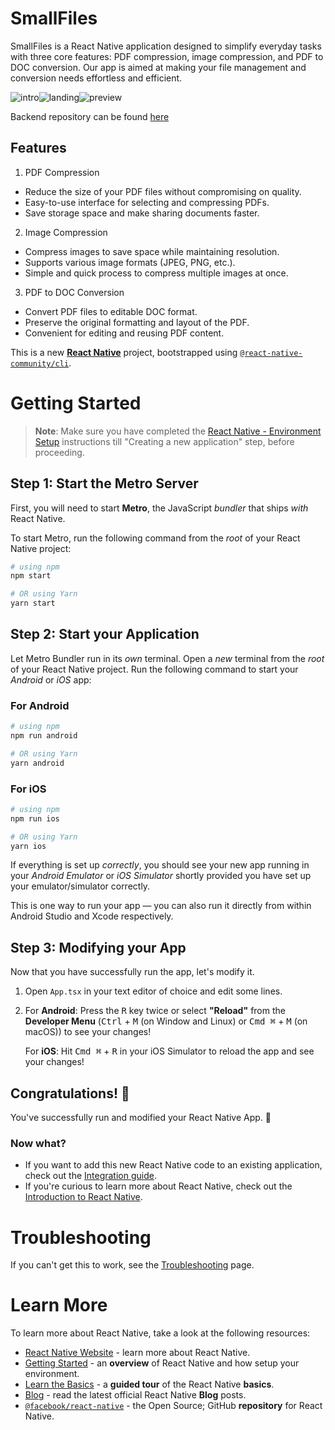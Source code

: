 # SmallFiles

SmallFiles is a React Native application designed to simplify everyday tasks with three core features: PDF compression, image compression, and PDF to DOC conversion. Our app is aimed at making your file management and conversion needs effortless and efficient.

<div style="display: flex; flex-direction: row;">
  <img src="https://i.postimg.cc/cLXD5tm6/Screenshot-2024-05-22-235117.png" alt="intro" title="intro">
  <img src="https://i.postimg.cc/Kj7XKvyL/Screenshot-2024-05-22-235122.png" alt="landing" title="landing">
  <img src="https://i.postimg.cc/nhFkfVR5/Screenshot-2024-05-22-235131.png" alt="preview" title="preview">
</div>

<p>Backend repository can be found <a href="https://github.com/Anonymous961/pdf_compressor">here</a></p>

## Features

1. PDF Compression

- Reduce the size of your PDF files without compromising on quality.
- Easy-to-use interface for selecting and compressing PDFs.
- Save storage space and make sharing documents faster.

2. Image Compression

- Compress images to save space while maintaining resolution.
- Supports various image formats (JPEG, PNG, etc.).
- Simple and quick process to compress multiple images at once.

3. PDF to DOC Conversion

- Convert PDF files to editable DOC format.
- Preserve the original formatting and layout of the PDF.
- Convenient for editing and reusing PDF content.

This is a new [**React Native**](https://reactnative.dev) project, bootstrapped using [`@react-native-community/cli`](https://github.com/react-native-community/cli).

# Getting Started

> **Note**: Make sure you have completed the [React Native - Environment Setup](https://reactnative.dev/docs/environment-setup) instructions till "Creating a new application" step, before proceeding.

## Step 1: Start the Metro Server

First, you will need to start **Metro**, the JavaScript _bundler_ that ships _with_ React Native.

To start Metro, run the following command from the _root_ of your React Native project:

```bash
# using npm
npm start

# OR using Yarn
yarn start
```

## Step 2: Start your Application

Let Metro Bundler run in its _own_ terminal. Open a _new_ terminal from the _root_ of your React Native project. Run the following command to start your _Android_ or _iOS_ app:

### For Android

```bash
# using npm
npm run android

# OR using Yarn
yarn android
```

### For iOS

```bash
# using npm
npm run ios

# OR using Yarn
yarn ios
```

If everything is set up _correctly_, you should see your new app running in your _Android Emulator_ or _iOS Simulator_ shortly provided you have set up your emulator/simulator correctly.

This is one way to run your app — you can also run it directly from within Android Studio and Xcode respectively.

## Step 3: Modifying your App

Now that you have successfully run the app, let's modify it.

1. Open `App.tsx` in your text editor of choice and edit some lines.
2. For **Android**: Press the <kbd>R</kbd> key twice or select **"Reload"** from the **Developer Menu** (<kbd>Ctrl</kbd> + <kbd>M</kbd> (on Window and Linux) or <kbd>Cmd ⌘</kbd> + <kbd>M</kbd> (on macOS)) to see your changes!

   For **iOS**: Hit <kbd>Cmd ⌘</kbd> + <kbd>R</kbd> in your iOS Simulator to reload the app and see your changes!

## Congratulations! :tada:

You've successfully run and modified your React Native App. :partying_face:

### Now what?

- If you want to add this new React Native code to an existing application, check out the [Integration guide](https://reactnative.dev/docs/integration-with-existing-apps).
- If you're curious to learn more about React Native, check out the [Introduction to React Native](https://reactnative.dev/docs/getting-started).

# Troubleshooting

If you can't get this to work, see the [Troubleshooting](https://reactnative.dev/docs/troubleshooting) page.

# Learn More

To learn more about React Native, take a look at the following resources:

- [React Native Website](https://reactnative.dev) - learn more about React Native.
- [Getting Started](https://reactnative.dev/docs/environment-setup) - an **overview** of React Native and how setup your environment.
- [Learn the Basics](https://reactnative.dev/docs/getting-started) - a **guided tour** of the React Native **basics**.
- [Blog](https://reactnative.dev/blog) - read the latest official React Native **Blog** posts.
- [`@facebook/react-native`](https://github.com/facebook/react-native) - the Open Source; GitHub **repository** for React Native.
